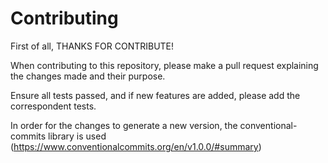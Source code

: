 # Contributing

First of all, THANKS FOR CONTRIBUTE!

When contributing to this repository, please make a pull request explaining the changes made and their purpose. 

Ensure all tests passed, and if new features are added, please add the correspondent tests.

In order for the changes to generate a new version, the conventional-commits library is used (https://www.conventionalcommits.org/en/v1.0.0/#summary)
